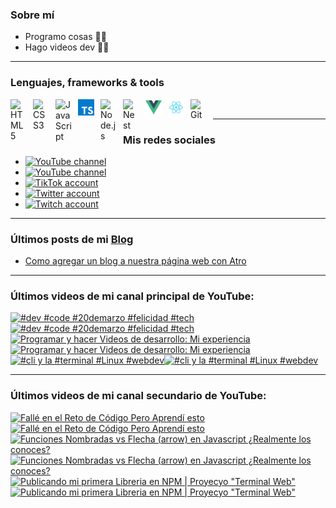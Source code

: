 ### Sobre mí
- Programo cosas 🧑‍💻
- Hago videos dev 🧑‍🏫

---
### Lenguajes, frameworks & tools

<img align="left" alt="HTML5" width="26px" src="https://cdn.jsdelivr.net/gh/devicons/devicon/icons/html5/html5-original.svg" style="padding-right:10px;" />
<img align="left" alt="CSS3" width="26px" src="https://cdn.jsdelivr.net/gh/devicons/devicon/icons/css3/css3-original.svg" style="padding-right:10px;" />
<img align="left" alt="JavaScript" width="26px" src="https://cdn.jsdelivr.net/gh/devicons/devicon/icons/javascript/javascript-original.svg" style="padding-right:10px;" />
<img align="left" alt="Typescript" width="26px" src="https://raw.githubusercontent.com/github/explore/80688e429a7d4ef2fca1e82350fe8e3517d3494d/topics/typescript/typescript.png" style="padding-right:10px;" />
<img align="left" alt="Node.js" width="26px" src="https://cdn.jsdelivr.net/gh/devicons/devicon/icons/nodejs/nodejs-original.svg" style="padding-right:10px;" />
<img align="left" alt="Nest" width="26px" src="https://avatars.githubusercontent.com/u/28507035?s=48&v=4" style="padding-right:10px;" />
<img align="left" alt="Vue" width="26px" src="https://raw.githubusercontent.com/github/explore/80688e429a7d4ef2fca1e82350fe8e3517d3494d/topics/vue/vue.png" style="padding-right:10px;" />
<img align="left" alt="React" width="26px" src="https://raw.githubusercontent.com/github/explore/80688e429a7d4ef2fca1e82350fe8e3517d3494d/topics/react/react.png" style="padding-right:10px;" />
<img align="left" alt="Git" width="26px" src="https://cdn.jsdelivr.net/gh/devicons/devicon/icons/git/git-original.svg" style="padding-right:10px;" />

<br>

---
### Mis redes sociales
 - [![YouTube channel](https://img.shields.io/youtube/channel/subscribers/UCRC7LM5vAZMxS8LSo0PKZng?style=social)](https://www.youtube.com/channel/UCRC7LM5vAZMxS8LSo0PKZng)
 - [![YouTube channel](https://img.shields.io/youtube/channel/subscribers/UCKMWXwHYoy920OFEN_BM5VQ?style=social)](https://www.youtube.com/@doneberdev)
 - [![TikTok account](https://img.shields.io/endpoint?logo=TikTok&style=social&url=https%3A%2F%2Fdoneber.dev%2Ftiktok-counter%2F)](https://www.tiktok.com/@doneberdev)
 - [![Twitter account](https://img.shields.io/twitter/follow/doneberdev?label=Followers&style=social)](https://twitter.com/doneberdev)
 - [![Twitch account](https://img.shields.io/twitch/status/doneberdev?style=social)](https://twitch.tv/doneberdev)
 
---
### Últimos posts de mi [Blog](https://doneber.dev/blog)

<!-- BLOG-POST-LIST:START -->
- [Como agregar un blog a nuestra página web con Atro](https://doneber.dev/blog/first-post/)
<!-- BLOG-POST-LIST:END -->
 
---
### Últimos videos de mi canal principal de YouTube:

<!-- BEGIN YOUTUBE-CARDS-FIRST -->
[![#dev #code #20demarzo #felicidad #tech](https://ytcards.demolab.com/?id=dN7uesqZAFo&title=%23dev+%23code+%2320demarzo+%23felicidad+%23tech&lang=en&timestamp=1710960162&background_color=%230f0f0f&title_color=%23ffffff&stats_color=%23dedede&max_title_lines=1&width=250&border_radius=5&duration=27 "#dev #code #20demarzo #felicidad #tech")](https://www.youtube.com/watch?v=dN7uesqZAFo#gh-dark-mode-only)[![#dev #code #20demarzo #felicidad #tech](https://ytcards.demolab.com/?id=dN7uesqZAFo&title=%23dev+%23code+%2320demarzo+%23felicidad+%23tech&lang=en&timestamp=1710960162&background_color=%230d1117&title_color=%23ffffff&stats_color=%23dedede&max_title_lines=1&width=250&border_radius=5&duration=27 "#dev #code #20demarzo #felicidad #tech")](https://www.youtube.com/watch?v=dN7uesqZAFo#gh-light-mode-only)
[![Programar y hacer Videos de desarrollo: Mi experiencia](https://ytcards.demolab.com/?id=ZS8YIceH68I&title=Programar+y+hacer+Videos+de+desarrollo%3A+Mi+experiencia&lang=en&timestamp=1707165785&background_color=%230f0f0f&title_color=%23ffffff&stats_color=%23dedede&max_title_lines=1&width=250&border_radius=5&duration=604 "Programar y hacer Videos de desarrollo: Mi experiencia")](https://www.youtube.com/watch?v=ZS8YIceH68I#gh-dark-mode-only)[![Programar y hacer Videos de desarrollo: Mi experiencia](https://ytcards.demolab.com/?id=ZS8YIceH68I&title=Programar+y+hacer+Videos+de+desarrollo%3A+Mi+experiencia&lang=en&timestamp=1707165785&background_color=%230d1117&title_color=%23ffffff&stats_color=%23dedede&max_title_lines=1&width=250&border_radius=5&duration=604 "Programar y hacer Videos de desarrollo: Mi experiencia")](https://www.youtube.com/watch?v=ZS8YIceH68I#gh-light-mode-only)
[![#cli y la #terminal #Linux #webdev](https://ytcards.demolab.com/?id=bCUtGyGSQ8c&title=%23cli+y+la+%23terminal+%23Linux+%23webdev&lang=en&timestamp=1705118475&background_color=%230f0f0f&title_color=%23ffffff&stats_color=%23dedede&max_title_lines=1&width=250&border_radius=5&duration=54 "#cli y la #terminal #Linux #webdev")](https://www.youtube.com/watch?v=bCUtGyGSQ8c#gh-dark-mode-only)[![#cli y la #terminal #Linux #webdev](https://ytcards.demolab.com/?id=bCUtGyGSQ8c&title=%23cli+y+la+%23terminal+%23Linux+%23webdev&lang=en&timestamp=1705118475&background_color=%230d1117&title_color=%23ffffff&stats_color=%23dedede&max_title_lines=1&width=250&border_radius=5&duration=54 "#cli y la #terminal #Linux #webdev")](https://www.youtube.com/watch?v=bCUtGyGSQ8c#gh-light-mode-only)
<!-- END YOUTUBE-CARDS-FIRST -->

---
### Últimos videos de mi canal secundario de YouTube:

<!-- BEGIN YOUTUBE-CARDS-SECOND -->
[![Fallé en el Reto de Código Pero Aprendí esto](https://ytcards.demolab.com/?id=egsumtUVXA4&title=Fall%C3%A9+en+el+Reto+de+C%C3%B3digo+Pero+Aprend%C3%AD+esto&lang=en&timestamp=1714785546&background_color=%230f0f0f&title_color=%23ffffff&stats_color=%23dedede&max_title_lines=1&width=250&border_radius=5&duration=573 "Fallé en el Reto de Código Pero Aprendí esto")](https://www.youtube.com/watch?v=egsumtUVXA4#gh-dark-mode-only)[![Fallé en el Reto de Código Pero Aprendí esto](https://ytcards.demolab.com/?id=egsumtUVXA4&title=Fall%C3%A9+en+el+Reto+de+C%C3%B3digo+Pero+Aprend%C3%AD+esto&lang=en&timestamp=1714785546&background_color=%230d1117&title_color=%23ffffff&stats_color=%23dedede&max_title_lines=1&width=250&border_radius=5&duration=573 "Fallé en el Reto de Código Pero Aprendí esto")](https://www.youtube.com/watch?v=egsumtUVXA4#gh-light-mode-only)
[![Funciones Nombradas vs Flecha (arrow) en Javascript ¿Realmente los conoces?](https://ytcards.demolab.com/?id=KLbKj6Q8I08&title=Funciones+Nombradas+vs+Flecha+%28arrow%29+en+Javascript+%C2%BFRealmente+los+conoces%3F&lang=en&timestamp=1714618777&background_color=%230f0f0f&title_color=%23ffffff&stats_color=%23dedede&max_title_lines=1&width=250&border_radius=5&duration=1039 "Funciones Nombradas vs Flecha (arrow) en Javascript ¿Realmente los conoces?")](https://www.youtube.com/watch?v=KLbKj6Q8I08#gh-dark-mode-only)[![Funciones Nombradas vs Flecha (arrow) en Javascript ¿Realmente los conoces?](https://ytcards.demolab.com/?id=KLbKj6Q8I08&title=Funciones+Nombradas+vs+Flecha+%28arrow%29+en+Javascript+%C2%BFRealmente+los+conoces%3F&lang=en&timestamp=1714618777&background_color=%230d1117&title_color=%23ffffff&stats_color=%23dedede&max_title_lines=1&width=250&border_radius=5&duration=1039 "Funciones Nombradas vs Flecha (arrow) en Javascript ¿Realmente los conoces?")](https://www.youtube.com/watch?v=KLbKj6Q8I08#gh-light-mode-only)
[![Publicando mi primera Libreria en NPM | Proyecyo "Terminal Web"](https://ytcards.demolab.com/?id=zPAfqElnzPA&title=Publicando+mi+primera+Libreria+en+NPM+%7C+Proyecyo+%22Terminal+Web%22&lang=en&timestamp=1714060860&background_color=%230f0f0f&title_color=%23ffffff&stats_color=%23dedede&max_title_lines=1&width=250&border_radius=5&duration=1401 "Publicando mi primera Libreria en NPM | Proyecyo \"Terminal Web\"")](https://www.youtube.com/watch?v=zPAfqElnzPA#gh-dark-mode-only)[![Publicando mi primera Libreria en NPM | Proyecyo "Terminal Web"](https://ytcards.demolab.com/?id=zPAfqElnzPA&title=Publicando+mi+primera+Libreria+en+NPM+%7C+Proyecyo+%22Terminal+Web%22&lang=en&timestamp=1714060860&background_color=%230d1117&title_color=%23ffffff&stats_color=%23dedede&max_title_lines=1&width=250&border_radius=5&duration=1401 "Publicando mi primera Libreria en NPM | Proyecyo \"Terminal Web\"")](https://www.youtube.com/watch?v=zPAfqElnzPA#gh-light-mode-only)
<!-- END YOUTUBE-CARDS-SECOND -->